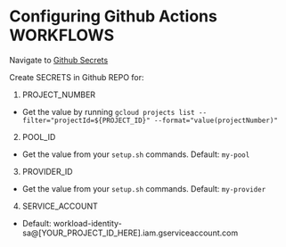# Configuring Github Actions WORKFLOWS

Navigate to [Github Secrets](https://github.com/garrettwong/auth-test/settings/secrets/actions)

Create SECRETS in Github REPO for:

1. PROJECT_NUMBER
- Get the value by running `gcloud projects list --filter="projectId=${PROJECT_ID}" --format="value(projectNumber)"`
2. POOL_ID
- Get the value from your `setup.sh` commands.  Default: `my-pool`
3. PROVIDER_ID
- Get the value from your `setup.sh` commands.  Default: `my-provider`
4. SERVICE_ACCOUNT
- Default: workload-identity-sa@[YOUR_PROJECT_ID_HERE].iam.gserviceaccount.com